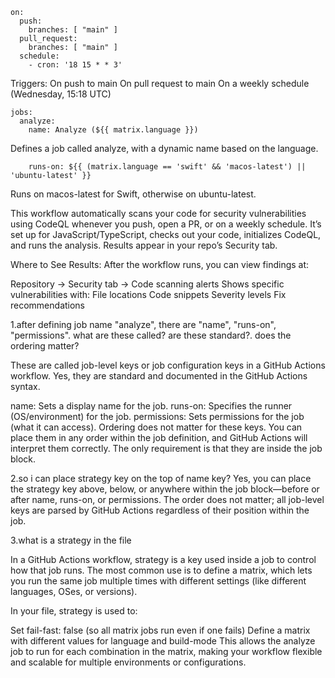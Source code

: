 ```
on:
  push:
    branches: [ "main" ]
  pull_request:
    branches: [ "main" ]
  schedule:
    - cron: '18 15 * * 3'
```

Triggers:
On push to main
On pull request to main
On a weekly schedule (Wednesday, 15:18 UTC)

```
jobs:
  analyze:
    name: Analyze (${{ matrix.language }})
```

Defines a job called analyze, with a dynamic name based on the language.

```
    runs-on: ${{ (matrix.language == 'swift' && 'macos-latest') || 'ubuntu-latest' }}
```

Runs on macos-latest for Swift, otherwise on ubuntu-latest.

This workflow automatically scans your code for security vulnerabilities using CodeQL whenever you push, open a PR, or on a weekly schedule. It’s set up for JavaScript/TypeScript, checks out your code, initializes CodeQL, and runs the analysis. Results appear in your repo’s Security tab.

Where to See Results:
After the workflow runs, you can view findings at:

Repository → Security tab → Code scanning alerts
Shows specific vulnerabilities with:
File locations
Code snippets
Severity levels
Fix recommendations

1.after defining job name "analyze", there are "name", "runs-on", "permissions". what are these called? are these standard?. does the ordering matter?

These are called job-level keys or job configuration keys in a GitHub Actions workflow. Yes, they are standard and documented in the GitHub Actions syntax.

name: Sets a display name for the job.
runs-on: Specifies the runner (OS/environment) for the job.
permissions: Sets permissions for the job (what it can access).
Ordering does not matter for these keys. You can place them in any order within the job definition, and GitHub Actions will interpret them correctly. The only requirement is that they are inside the job block.

2.so i can place strategy key on the top of name key?
Yes, you can place the strategy key above, below, or anywhere within the job block—before or after name, runs-on, or permissions. The order does not matter; all job-level keys are parsed by GitHub Actions regardless of their position within the job.

3.what is a strategy in the file

In a GitHub Actions workflow, strategy is a key used inside a job to control how that job runs. The most common use is to define a matrix, which lets you run the same job multiple times with different settings (like different languages, OSes, or versions).

In your file, strategy is used to:

Set fail-fast: false (so all matrix jobs run even if one fails)
Define a matrix with different values for language and build-mode
This allows the analyze job to run for each combination in the matrix, making your workflow flexible and scalable for multiple environments or configurations.
